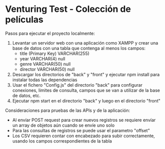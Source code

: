 # Venturing Test - Colección de películas
Pasos para ejecutar el proyecto localmente:
1) Levantar un servidor web con una aplicación como XAMPP y crear una base de datos con una tabla que contenga al menos los campos:
    - title (Primary Key) VARCHAR(255)
    - year VARCHAR(4) null
    - genre VARCHAR(50) null
    - director VARCHAR(50) null
2) Descargar los directorios de "back" y "front" y ejecutar npm install para instalar todas las dependencias
3) Usar el fichero "Config.js" del directorio "back" para configurar conexiones, limites de consulta, campos que se van a utilizar de la base de datos, etc.
4) Ejecutar npm start en el directorio "back" y luego en el directorio "front"

Consideraciones para pruebas de las APIs y de la aplicación:
- Al envíar POST request para crear nuevos registros se requiere envíar un array de objetos aún cuando se envíe uno solo
- Para las consultas de registros se puede usar el parametro "offset"
- Los CSV requieren contar con encabezado para subir correctamente, usando los campos correspondientes de la tabla
